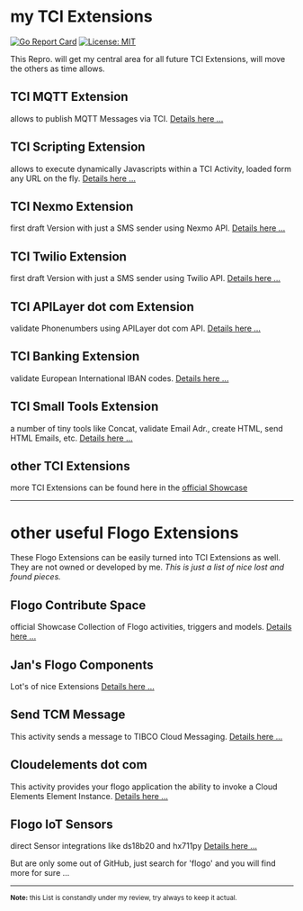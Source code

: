 # my TCI Extensions
[![Go Report Card](https://goreportcard.com/badge/github.com/JGrotex/tci-extensions)](https://goreportcard.com/report/github.com/JGrotex/tci-extensions) [![License: MIT](https://img.shields.io/badge/License-MIT-yellow.svg)](https://opensource.org/licenses/MIT)

This Repro. will get my central area for all future TCI Extensions, will move the others as time allows.

## TCI MQTT Extension
allows to publish MQTT Messages via TCI.
[Details here ...](extensions/MQTT/readme.md)

## TCI Scripting Extension
allows to execute dynamically Javascripts within a TCI Activity, loaded form any URL on the fly.
[Details here ...](extensions/Scripting/readme.md)

## TCI Nexmo Extension
first draft Version with just a SMS sender using Nexmo API.
[Details here ...](extensions/Nexmo/readme.md)

## TCI Twilio Extension
first draft Version with just a SMS sender using Twilio API.
[Details here ...](https://github.com/JGrotex/tci-wi-twilio-extension)

## TCI APILayer dot com Extension
validate Phonenumbers using APILayer dot com API.
[Details here ...](https://github.com/JGrotex/tci-wi-apilayer-extension)

## TCI Banking Extension
validate European International IBAN codes.
[Details here ...](https://github.com/JGrotex/tci-wi-banking-extension)

## TCI Small Tools Extension
a number of tiny tools like Concat, validate Email Adr., create HTML, send HTML Emails, etc.
[Details here ...](https://github.com/JGrotex/tci-wi-smalltools-extension)

## other TCI Extensions
more TCI Extensions can be found here in the [official Showcase](https://tibcosoftware.github.io/tci-awesome/)

<hr>

# other useful Flogo Extensions
These Flogo Extensions can be easily turned into TCI Extensions as well. They are not owned or developed by me.
<i>This is just a list of nice lost and found pieces.</i>

## Flogo Contribute Space
official Showcase Collection of Flogo activities, triggers and models.
[Details here ...](https://github.com/TIBCOSoftware/flogo-contrib)

## Jan's Flogo Components
Lot's of nice Extensions [Details here ...](https://github.com/jvanderl/flogo-components/)

## Send TCM Message
This activity sends a message to TIBCO Cloud Messaging. 
[Details here ...](https://github.com/jvanderl/flogo-components/tree/master/activity/tcmpub)

## Cloudelements dot com
This activity provides your flogo application the ability to invoke a Cloud Elements Element Instance.
[Details here ...](https://github.com/ghchinoy/cloudelements-flogo)

## Flogo IoT Sensors
direct Sensor integrations like ds18b20 and hx711py
[Details here ...](https://github.com/lhollyer/flogo-activities)

But are only some out of GitHub, just search for 'flogo' and you will find more for sure ...

<hr>
<sub><b>Note:</b> this List is constandly under my review, try always to keep it actual.</sub>
